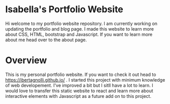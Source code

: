 # Isabella's Portfolio Website 
Hi welcome to my portfolio website repository. I am currently working on updating the portfolio and blog page. I made this website to learn more about CSS, HTML, bootstrap and Javascript. If you want to learn more about me head over to the about page. 

# Overview 

This is my personal portfolio website. If you want to check it out head to https://ibertagnolli.github.io/ . I started this project with minimum knowledge of web developement. I've improved a bit but I sitll have a lot to learn. I would love to transfer this static website to react and learn more about interactive elements with Javascript as a future add on to this project. 
